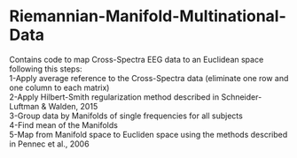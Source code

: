 # Riemannian-Manifold-Multinational-Data
Contains code to map Cross-Spectra EEG data to an Euclidean space following this steps:          
1-Apply average reference to the Cross-Spectra data (eliminate one row and one column to each matrix)          
2-Apply Hilbert-Smith regularization method described in Schneider-Luftman & Walden, 2015          
3-Group data by Manifolds of single frequencies for all subjects          
4-Find mean of the Manifolds          
5-Map from Manifold space to Eucliden space using the methods described in Pennec et al., 2006

